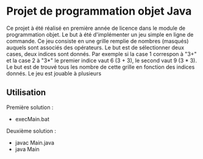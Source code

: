 # Projet de programmation objet Java

Ce projet à été réalisé en première année de licence dans le module de programmation objet. Le but à été d'implémenter un jeu simple en ligne de commande. Ce jeu consiste en une grille remplie de nombres (masqués) auquels sont associés des opérateurs. Le but est de sélectionner deux cases, deux indices sont donnés. Par exemple si la case 1 correspon à "3+" et la case 2 à "3*" le premier indice vaut 6 (3 + 3), le second vaut 9 (3 * 3). Le but est de trouvé tous les nombre de cette grille en fonction des indices donnés. Le jeu est jouable à plusieurs

## Utilisation

Première solution :
- execMain.bat

Deuxième solution :
- javac Main.java
- java Main
